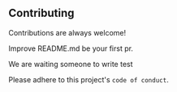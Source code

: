 ## Contributing

Contributions are always welcome!

Improve README.md be your first pr.

We are waiting someone to write test

Please adhere to this project's `code of conduct`.
